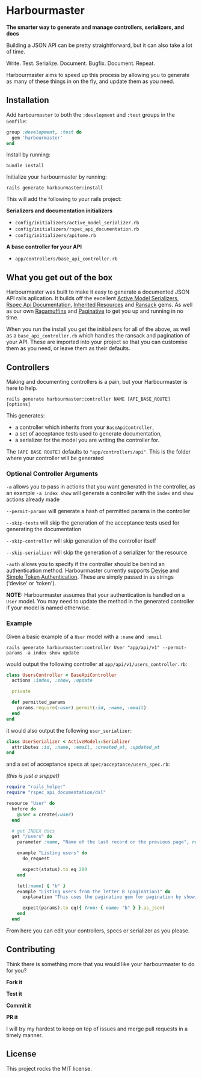 # Harbourmaster

**The smarter way to generate and manage controllers, serializers, and docs**

Building a JSON API can be pretty straightforward, but it can also take a lot of time. 

Write. Test. Serialize. Document. Bugfix. Document. Repeat.

Harbourmaster aims to speed up this process by allowing you to generate as many of these things in on the fly, and update them as you need.

## Installation

Add `harbourmaster` to both the `:development` and `:test` groups in the `Gemfile`:

```ruby
group :development, :test do
  gem 'harbourmaster'
end
```

Install by running: 

```
bundle install
```

Initialize your harbourmaster by running:

```
rails generate harbourmaster:install
```

This will add the following to your rails project:

**Serializers and documentation initializers**

* `config/initializers/active_model_serializer.rb`
* `config/initializers/rspec_api_documentation.rb`
* `config/initializers/apitome.rb`

**A base controller for your API**

* `app/controllers/base_api_controller.rb`

## What you get out of the box 

Harbourmaster was built to make it easy to generate a documented JSON API rails aplication. It builds off the excellent [Active Model Serializers](https://github.com/rails-api/active_model_serializers), [Rspec Api Documentation](https://github.com/zipmark/rspec_api_documentation), [Inherited Resources](https://github.com/josevalim/inherited_resources) and [Ransack](https://github.com/activerecord-hackery/ransack) gems. As well as our own [Ragamuffins](https://github.com/Papercloud/ragamuffins) and [Paginative](https://github.com/Papercloud/paginative) to get you up and running in no time.

When you run the install you get the initializers for all of the above, as well as a `base_api_controller.rb` which handles the ransack and pagination of your API. These are imported into your project so that you can customise them as you need, or leave them as their defaults.

## Controllers

Making and documenting controllers is a pain, but your Harbourmaster is here to help. 

```
rails generate harbourmaster:controller NAME [API_BASE_ROUTE] [options]
```

This generates:

* a controller which inherits from your `BaseApiController`,
* a set of acceptance tests used to generate documentation,
* a serializer for the model you are writing the controller for.

The `[API BASE ROUTE]` defaults to `"app/controllers/api"`. This is the folder where your controller will be generated

### Optional Controller Arguments

`-a` allows you to pass in actions that you want generated in the controller, as an example `-a index show` will generate a controller with the `index` and `show` actions already made

`--permit-params` will generate a hash of permitted params in the controller

`--skip-tests` will skip the generation of the acceptance tests used for generating the documentation

`--skip-controller` will skip generation of the controller itself

`--skip-serializer` will skip the generation of a serializer for the resource

`-auth` allows you to specify if the controller should be behind an authentication method. Harbourmaster currently supports [Devise](https://github.com/plataformatec/devise) and [Simple Token Authentication](https://github.com/gonzalo-bulnes/simple_token_authentication). These are simply passed in as strings ('devise' or 'token').

**NOTE:** Harbourmaster assumes that your authentication is handled on a `User` model. You may need to update the method in the generated controller if your model is named otherwise.

### Example

Given a basic example of a `User` model with a `:name` and `:email`

`rails generate harbourmaster:controller User "app/api/v1" --permit-params -a index show update`

would output the following controller at `app/api/v1/users_controller.rb`:


```ruby
class UsersController < BaseApiController
  actions :index, :show, :update

  private

  def permitted_params
    params.require(:user).permit(:id, :name, :email)
  end
end
```

it would also output the following `user_serializer`:

```ruby
class UserSerializer < ActiveModel::Serializer
  attributes :id, :name, :email, :created_at, :updated_at
end
```

and a set of acceptance specs at `spec/acceptance/users_spec.rb`:

*(this is just a snippet)*

```ruby
require "rails_helper"
require "rspec_api_documentation/dsl"

resource "User" do
  before do
    @user = create(:user)
  end

  # get INDEX docs
  get "/users" do
    parameter :name, "Name of the last record on the previous page", required: false, scope: :from

    example "Listing users" do
      do_request

      expect(status).to eq 200
    end

    let(:name) { "b" }
    example "Listing users from the letter B (pagination)" do
      explanation "This uses the paginative gem for pagination by showing only the records after the record you pass in."

      expect(params).to eq({ from: { name: "b" } }.as_json)
    end
  end
```

From here you can edit your controllers, specs or serializer as you please.

## Contributing

Think there is something more that you would like your harbourmaster to do for you?

**Fork it** 

**Test it**

**Commit it**

**PR it**

I will try my hardest to keep on top of issues and merge pull requests in a timely manner.

## License

This project rocks the MIT license.

